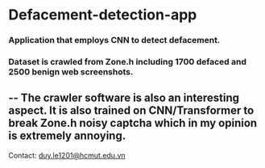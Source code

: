 # Defacement-detection-app  
### Application that employs CNN to detect defacement.  
### Dataset is crawled from Zone.h including 1700 defaced and 2500 benign web screenshots.  
--
The crawler software is also an interesting aspect. It is also trained on CNN/Transformer to break Zone.h noisy captcha which in my opinion is extremely annoying.  
--
Contact: duy.le1201@hcmut.edu.vn
